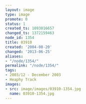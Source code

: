 ```yaml
---
layout: image
type: image
promote: 0
status: 1
created_ts: 1093016657
changed_ts: 1372159463
node_id: 1354
title: 03910
created: '2004-08-20'
changed: '2013-06-25'
aliases:
- "/node/1354/"
permalink: "/node/1354/"
tags:
- 2003/12 - December 2003
- Heaphy Track
images:
- src: image/images/03910-1354.jpg
  name: 03910-1354.jpg
---
```


